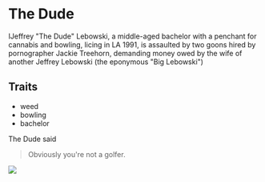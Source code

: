 # The Dude

IJeffrey "The Dude" Lebowski, a middle-aged bachelor with a penchant for cannabis and bowling, licing in LA 1991, is assaulted by two goons hired by pornographer Jackie Treehorn, demanding money owed by the wife of another Jeffrey Lebowski (the eponymous "Big Lebowski")

## Traits
* weed
* bowling
* bachelor

The Dude said

> Obviously you're not a golfer.

<img src="https://upload.wikimedia.org/wikipedia/en/3/35/Biglebowskiposter.jpg"/>